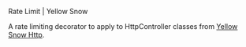 Rate Limit | Yellow Snow

A rate limiting decorator to apply to HttpController classes from [Yellow Snow Http](https://github.com/yellow-snow/http).

